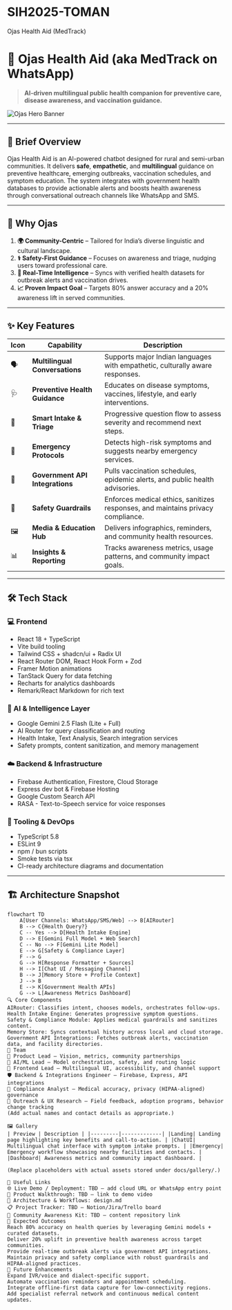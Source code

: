 ﻿# SIH2025-TOMAN

Ojas Health Aid (MedTrack)

# 🌿 Ojas Health Aid (aka MedTrack on WhatsApp)
> **AI-driven multilingual public health companion for preventive care, disease awareness, and vaccination guidance.**

![Ojas Hero Banner](docs/gallery/hero-banner.png)

---

## 🧾 Brief Overview

Ojas Health Aid is an AI-powered chatbot designed for rural and semi-urban communities. It delivers **safe**, **empathetic**, and **multilingual** guidance on preventive healthcare, emerging outbreaks, vaccination schedules, and symptom education. The system integrates with government health databases to provide actionable alerts and boosts health awareness through conversational outreach channels like WhatsApp and SMS.

---

## 🤔 Why Ojas 

1. **🌍 Community-Centric** – Tailored for India’s diverse linguistic and cultural landscape.
2. **⚕️ Safety-First Guidance** – Focuses on awareness and triage, nudging users toward professional care.
3. **📡 Real-Time Intelligence** – Syncs with verified health datasets for outbreak alerts and vaccination drives.
4. **📈 Proven Impact Goal** – Targets 80% answer accuracy and a 20% awareness lift in served communities.

---

## ✨ Key Features

| Icon | Capability | Description |
|------|------------|-------------|
| 🗣️ | **Multilingual Conversations** | Supports major Indian languages with empathetic, culturally aware responses. |
| 🩺 | **Preventive Health Guidance** | Educates on disease symptoms, vaccines, lifestyle, and early interventions. |
| 🧭 | **Smart Intake & Triage** | Progressive question flow to assess severity and recommend next steps. |
| 🚨 | **Emergency Protocols** | Detects high-risk symptoms and suggests nearby emergency services. |
| 🔗 | **Government API Integrations** | Pulls vaccination schedules, epidemic alerts, and public health advisories. |
| 🧠 | **Safety Guardrails** | Enforces medical ethics, sanitizes responses, and maintains privacy compliance. |
| 🖼️ | **Media & Education Hub** | Delivers infographics, reminders, and community health resources. |
| 📊 | **Insights & Reporting** | Tracks awareness metrics, usage patterns, and community impact goals. |

---

## 🛠️ Tech Stack

### 💻 Frontend
- React 18 + TypeScript
- Vite build tooling
- Tailwind CSS + shadcn/ui + Radix UI
- React Router DOM, React Hook Form + Zod
- Framer Motion animations
- TanStack Query for data fetching
- Recharts for analytics dashboards
- Remark/React Markdown for rich text

### 🧠 AI & Intelligence Layer
- Google Gemini 2.5 Flash (Lite + Full)
- AI Router for query classification and routing
- Health Intake, Text Analysis, Search integration services
- Safety prompts, content sanitization, and memory management

### ☁️ Backend & Infrastructure
- Firebase Authentication, Firestore, Cloud Storage
- Express dev bot & Firebase Hosting
- Google Custom Search API
- RASA - Text-to-Speech service for voice responses

### 🧰 Tooling & DevOps
- TypeScript 5.8
- ESLint 9
- npm / bun scripts
- Smoke tests via tsx
- CI-ready architecture diagrams and documentation

---

## 🏗️ Architecture Snapshot

```mermaid
flowchart TD
    A[User Channels: WhatsApp/SMS/Web] --> B[AIRouter]
    B --> C{Health Query?}
    C -- Yes --> D[Health Intake Engine]
    D --> E[Gemini Full Model + Web Search]
    C -- No --> F[Gemini Lite Model]
    E --> G[Safety & Compliance Layer]
    F --> G
    G --> H[Response Formatter + Sources]
    H --> I[Chat UI / Messaging Channel]
    B --> J[Memory Store + Profile Context]
    J --> B
    E --> K[Government Health APIs]
    G --> L[Awareness Metrics Dashboard]
🔍 Core Components
AIRouter: Classifies intent, chooses models, orchestrates follow-ups.
Health Intake Engine: Generates progressive symptom questions.
Safety & Compliance Module: Applies medical guardrails and sanitizes content.
Memory Store: Syncs contextual history across local and cloud storage.
Government API Integrations: Fetches outbreak alerts, vaccination data, and facility directories.
👥 Team
🧭 Product Lead – Vision, metrics, community partnerships
🧠 AI/ML Lead – Model orchestration, safety, and routing logic
🎨 Frontend Lead – Multilingual UI, accessibility, and channel support
🛡️ Backend & Integrations Engineer – Firebase, Express, API integrations
🔐 Compliance Analyst – Medical accuracy, privacy (HIPAA-aligned) governance
📢 Outreach & UX Research – Field feedback, adoption programs, behavior change tracking
(Add actual names and contact details as appropriate.)

🖼️ Gallery
| Preview | Description | |---------|-------------| |Landing| Landing page highlighting key benefits and call-to-action. | |ChatUI| Multilingual chat interface with symptom intake prompts. | |Emergency| Emergency workflow showcasing nearby facilities and contacts. | |Dashboard| Awareness metrics and community impact dashboard. |

(Replace placeholders with actual assets stored under docs/gallery/.)

🔗 Useful Links
🌐 Live Demo / Deployment: TBD – add cloud URL or WhatsApp entry point
🎥 Product Walkthrough: TBD – link to demo video
📄 Architecture & Workflows: design.md
📋 Project Tracker: TBD – Notion/Jira/Trello board
📣 Community Awareness Kit: TBD – content repository link
🎯 Expected Outcomes
Reach 80% accuracy on health queries by leveraging Gemini models + curated datasets.
Deliver 20% uplift in preventive health awareness across target communities.
Provide real-time outbreak alerts via government API integrations.
Maintain privacy and safety compliance with robust guardrails and HIPAA-aligned practices.
📡 Future Enhancements
Expand IVR/voice and dialect-specific support.
Automate vaccination reminders and appointment scheduling.
Integrate offline-first data capture for low-connectivity regions.
Add specialist referral network and continuous medical content updates.


